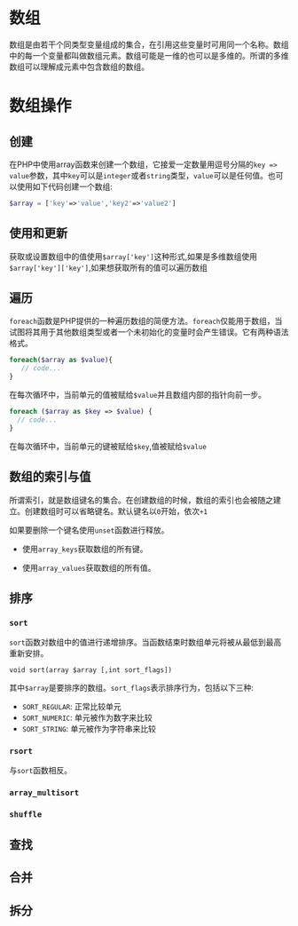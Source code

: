 # 数组

数组是由若干个同类型变量组成的集合，在引用这些变量时可用同一个名称。数组中的每一个变量都叫做数组元素。数组可能是一维的也可以是多维的。所谓的多维数组可以理解成元素中包含数组的数组。

# 数组操作

## 创建

在PHP中使用array函数来创建一个数组，它接爱一定数量用逗号分隔的`key => value`参数，其中`key`可以是`integer`或者`string`类型，`value`可以是任何值。也可以使用如下代码创建一个数组:

```PHP
$array = ['key'=>'value','key2'=>'value2']
```

## 使用和更新

获取或设置数组中的值使用`$array['key']`这种形式,如果是多维数组使用`$array['key']['key']`,如果想获取所有的值可以遍历数组

## 遍历

`foreach`函数是PHP提供的一种遍历数组的简便方法。`foreach`仅能用于数组，当试图将其用于其他数组类型或者一个未初始化的变量时会产生错误。它有两种语法格式。

```PHP
foreach($array as $value){
   // code...
}
```
在每次循环中，当前单元的值被赋给`$value`并且数组内部的指针向前一步。

```PHP
foreach ($array as $key => $value) {
  // code...
}
```
在每次循环中，当前单元的键被赋给`$key`,值被赋给`$value`

## 数组的索引与值

所谓索引，就是数组键名的集合。在创建数组的时候，数组的索引也会被随之建立。创建数组时可以省略键名。默认键名以`0`开始，依次`+1`

如果要删除一个键名使用`unset`函数进行释放。

- 使用`array_keys`获取数组的所有键。

- 使用`array_values`获取数组的所有值。

## 排序

### `sort`

`sort`函数对数组中的值进行递增排序。当函数结束时数组单元将被从最低到最高重新安排。

`void sort(array $array [,int sort_flags])`

其中`$array`是要排序的数组。`sort_flags`表示排序行为，包括以下三种:

- `SORT_REGULAR`: 正常比较单元
- `SORT_NUMERIC`: 单元被作为数字来比较
- `SORT_STRING`: 单元被作为字符串来比较

### `rsort`

与`sort`函数相反。

### `array_multisort`

### `shuffle`


## 查找

## 合并

## 拆分
